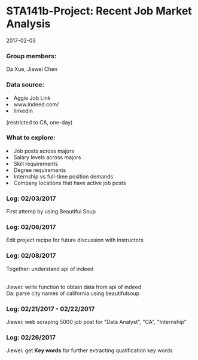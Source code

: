 # STA141b-Project: Recent Job Market Analysis
2017-02-03

### Group members: 
Da Xue, Jiewei Chen

### Data source: 
<li> Aggie Job Link </li>
<li> www.indeed.com/ </li>
<li> linkedin </li>
<p> (restricted to CA, one-day) </p>

### What to explore: 
<li> Job posts across majors </li>
<li> Salary levels across majors </li>
<li> Skill requirements </li>
<li> Degree requirements </li>
<li> Internship vs full-time position demands </li>
<li> Company locations that have active job posts </li>


### Log: 02/03/2017
First attemp by using Beautiful Soup

### Log: 02/06/2017
Edit project recipe for future discussion with instructors

### Log: 02/08/2017
Together: understand api of indeed

<br> Jiewei: write function to obtain data from api of indeed
<br> Da: parse city names of california using beautifulsoup

### Log: 02/21/2017 - 02/22/2017
Jiewei: web scraping 5000 job post for "Data Analyst", "CA", "Internship"

### Log: 02/26/2017
Jiewei: get **Key words** for further extracting qualification key words


